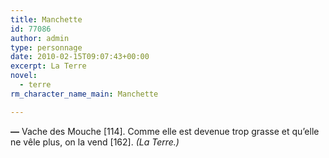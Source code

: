 ```yaml
---
title: Manchette
id: 77086
author: admin
type: personnage
date: 2010-02-15T09:07:43+00:00
excerpt: La Terre
novel:
  - terre
rm_character_name_main: Manchette

---
```

**—** Vache des Mouche [114]. Comme elle est devenue trop grasse et qu&rsquo;elle ne vêle plus, on la vend [162]. _(La Terre.)_